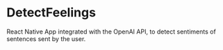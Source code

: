 # DetectFeelings
React Native App integrated with the OpenAI API, to detect sentiments of sentences sent by the user.
